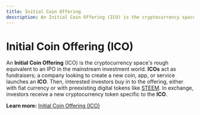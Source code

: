 ```yaml
---
title: Initial Coin Offering
description: An Initial Coin Offering (ICO) is the cryptocurrency space's rough equivalent to an IPO in the mainstream investment world. Then, interested investors buy in to the offering, either with fiat currency or with preexisting digital tokens like STEEM.
---
```

# Initial Coin Offering (ICO)

An **Initial Coin Offering** (ICO) is the cryptocurrency space's rough equivalent to an IPO in the mainstream investment world. **ICOs** act as fundraisers; a company looking to create a new coin, app, or service launches an **ICO**. Then, interested investors buy in to the offering, either with fiat currency or with preexisting digital tokens like [STEEM](/glossary/steem.md). In exchange, investors receive a new cryptocurrency token specific to the **ICO**.

**Learn more:** [Initial Coin Offering (ICO)](https://www.investopedia.com/terms/i/initial-coin-offering-ico.asp#ixzz5SdC5CUxZ)

